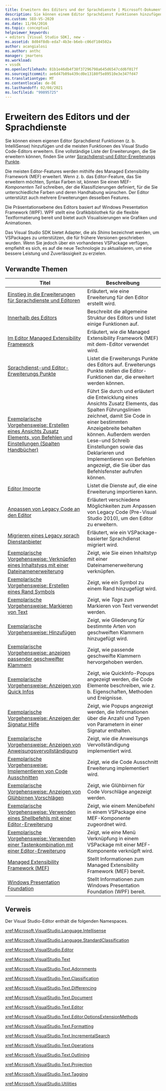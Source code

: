```yaml
---
title: Erweitern des Editors und der Sprachdienste | Microsoft-Dokumentation
description: Sie können einem Editor Sprachdienst Funktionen hinzufügen und Features des Visual Studio Code-Editors erweitern. Erfahren Sie mehr über die Managed Extensibility Framework.
ms.custom: SEO-VS-2020
ms.date: 11/04/2016
ms.topic: conceptual
helpviewer_keywords:
- editors [Visual Studio SDK], new -
ms.assetid: 8d04f8db-eda7-4b3e-b6eb-c06df104502a
author: acangialosi
ms.author: anthc
manager: jmartens
ms.workload:
- vssdk
ms.openlocfilehash: 81b1e46db4f38f37296798a645d6547cdd6f017f
ms.sourcegitcommit: ae6d47b09a439cd0e13180f5e89510e3e347fd47
ms.translationtype: MT
ms.contentlocale: de-DE
ms.lasthandoff: 02/08/2021
ms.locfileid: "99895725"
---
```

# <a name="extend-the-editor-and-language-services"></a>Erweitern des Editors und der Sprachdienste
Sie können einem eigenen Editor Sprachdienst Funktionen (z. b. IntelliSense) hinzufügen und die meisten Funktionen des Visual Studio Code-Editors erweitern.  Eine vollständige Liste der Erweiterungen, die Sie erweitern können, finden Sie unter [Sprachdienst-und Editor-Erweiterungs Punkte](../extensibility/language-service-and-editor-extension-points.md).

 Die meisten Editor-Features werden mithilfe des Managed Extensibility Framework (MEF) erweitert. Wenn z. b. das Editor-Feature, das Sie erweitern möchten, Syntax Farben ist, können Sie einen MEF- *Komponenten Teil* schreiben, der die Klassifizierungen definiert, für die Sie unterschiedliche Farben und deren Handhabung wünschen. Der Editor unterstützt auch mehrere Erweiterungen desselben Features.

 Die Präsentationsebene des Editors basiert auf Windows Presentation Framework (WPF). WPF stellt eine Grafikbibliothek für die flexible Textformatierung bereit und bietet auch Visualisierungen wie Grafiken und Animationen.

 Das Visual Studio SDK bietet Adapter, die als *Shims* bezeichnet werden, um VSPackages zu unterstützen, die für frühere Versionen geschrieben wurden. Wenn Sie jedoch über ein vorhandenes VSPackage verfügen, empfiehlt es sich, es auf die neue Technologie zu aktualisieren, um eine bessere Leistung und Zuverlässigkeit zu erzielen.

## <a name="related-topics"></a>Verwandte Themen

|Titel|Beschreibung|
|-----------|-----------------|
|[Einstieg in die Erweiterungen für Sprachdienste und Editoren](../extensibility/getting-started-with-language-service-and-editor-extensions.md)|Erläutert, wie eine Erweiterung für den Editor erstellt wird.|
|[Innerhalb des Editors](../extensibility/inside-the-editor.md)|Beschreibt die allgemeine Struktur des Editors und listet einige Funktionen auf.|
|[Im Editor Managed Extensibility Framework](../extensibility/managed-extensibility-framework-in-the-editor.md)|Erläutert, wie die Managed Extensibility Framework (MEF) mit dem-Editor verwendet wird.|
|[Sprachdienst-und Editor-Erweiterungs Punkte](../extensibility/language-service-and-editor-extension-points.md)|Listet die Erweiterungs Punkte des Editors auf. Erweiterungs Punkte stellen die Editor-Funktionen dar, die erweitert werden können.|
|[Exemplarische Vorgehensweise: Erstellen eines Ansichts Zusatz Elements, von Befehlen und Einstellungen (Spalten Handbücher)](../extensibility/walkthrough-creating-a-view-adornment-commands-and-settings-column-guides.md)|Führt Sie durch und erläutert die Entwicklung eines Ansichts Zusatz Elements, das Spalten Führungslinien zeichnet, damit Sie Code in einer bestimmten Anzeigebreite behalten können.  Außerdem werden Lese-und Schreib Einstellungen sowie das Deklarieren und Implementieren von Befehlen angezeigt, die Sie über das Befehlsfenster aufrufen können.|
|[Editor Importe](../extensibility/editor-imports.md)|Listet die Dienste auf, die eine Erweiterung importieren kann.|
|[Anpassen von Legacy Code an den Editor](/previous-versions/visualstudio/visual-studio-2015/extensibility/adapting-legacy-code-to-the-editor?preserve-view=true&view=vs-2015)|Erläutert verschiedene Möglichkeiten zum Anpassen von Legacy Code (Pre-Visual Studio 2010), um den Editor zu erweitern.|
|[Migrieren eines Legacy sprach Dienstanbieter](../extensibility/internals/migrating-a-legacy-language-service.md)|Erläutert, wie ein VSPackage-basierter Sprachdienst migriert wird.|
|[Exemplarische Vorgehensweise: Verknüpfen eines Inhaltstyps mit einer Dateinamenerweiterung](../extensibility/walkthrough-linking-a-content-type-to-a-file-name-extension.md)|Zeigt, wie Sie einen Inhaltstyp mit einer Dateinamenerweiterung verknüpfen.|
|[Exemplarische Vorgehensweise: Erstellen eines Rand Symbols](../extensibility/walkthrough-creating-a-margin-glyph.md)|Zeigt, wie ein Symbol zu einem Rand hinzugefügt wird.|
|[Exemplarische Vorgehensweise: Markieren von Text](../extensibility/walkthrough-highlighting-text.md)|Zeigt, wie *Tags* zum Markieren von Text verwendet werden.|
|[Exemplarische Vorgehensweise: Hinzufügen](../extensibility/walkthrough-outlining.md)|Zeigt, wie Gliederung für bestimmte Arten von geschweiften Klammern hinzugefügt wird.|
|[Exemplarische Vorgehensweise: anzeigen passender geschweifter Klammern](../extensibility/walkthrough-displaying-matching-braces.md)|Zeigt, wie passende geschweifte Klammern hervorgehoben werden.|
|[Exemplarische Vorgehensweise: Anzeigen von Quick Infos](../extensibility/walkthrough-displaying-quickinfo-tooltips.md)|Zeigt, wie QuickInfo-Popups angezeigt werden, die Code Elemente beschreiben, wie z. b. Eigenschaften, Methoden und Ereignisse.|
|[Exemplarische Vorgehensweise: Anzeigen der Signatur Hilfe](../extensibility/walkthrough-displaying-signature-help.md)|Zeigt, wie Popups angezeigt werden, die Informationen über die Anzahl und Typen von Parametern in einer Signatur enthalten.|
|[Exemplarische Vorgehensweise: Anzeigen von Anweisungsvervollständigung](../extensibility/walkthrough-displaying-statement-completion.md)|Zeigt, wie die Anweisungs Vervollständigung implementiert wird.|
|[Exemplarische Vorgehensweise: Implementieren von Code Ausschnitten](../extensibility/walkthrough-implementing-code-snippets.md)|Zeigt, wie die Code Ausschnitt Erweiterung implementiert wird.|
|[Exemplarische Vorgehensweise: Anzeigen von Glühbirnen Vorschlägen](../extensibility/walkthrough-displaying-light-bulb-suggestions.md)|Zeigt, wie Glühbirnen für Code Vorschläge angezeigt werden.|
|[Exemplarische Vorgehensweise: Verwenden eines Shellbefehls mit einer Editor-Erweiterung](../extensibility/walkthrough-using-a-shell-command-with-an-editor-extension.md)|Zeigt, wie einem Menübefehl in einem VSPackage eine MEF-Komponente zugeordnet wird.|
|[Exemplarische Vorgehensweise: Verwenden einer Tastenkombination mit einer Editor-Erweiterung](../extensibility/walkthrough-using-a-shortcut-key-with-an-editor-extension.md)|Zeigt, wie eine Menü Verknüpfung in einem VSPackage mit einer MEF-Komponente verknüpft wird.|
|[Managed Extensibility Framework (MEF)](/dotnet/framework/mef/index)|Stellt Informationen zum Managed Extensibility Framework (MEF) bereit.|
|[Windows Presentation Foundation](/dotnet/framework/wpf/index)|Stellt Informationen zum Windows Presentation Foundation (WPF) bereit.|

## <a name="reference"></a>Verweis
 Der Visual Studio-Editor enthält die folgenden Namespaces.

 <xref:Microsoft.VisualStudio.Language.Intellisense>

 <xref:Microsoft.VisualStudio.Language.StandardClassification>

 <xref:Microsoft.VisualStudio.Editor>

 <xref:Microsoft.VisualStudio.Text>

 <xref:Microsoft.VisualStudio.Text.Adornments>

 <xref:Microsoft.VisualStudio.Text.Classification>

 <xref:Microsoft.VisualStudio.Text.Differencing>

 <xref:Microsoft.VisualStudio.Text.Document>

 <xref:Microsoft.VisualStudio.Text.Editor>

 <xref:Microsoft.VisualStudio.Text.Editor.OptionsExtensionMethods>

 <xref:Microsoft.VisualStudio.Text.Formatting>

 <xref:Microsoft.VisualStudio.Text.IncrementalSearch>

 <xref:Microsoft.VisualStudio.Text.Operations>

 <xref:Microsoft.VisualStudio.Text.Outlining>

 <xref:Microsoft.VisualStudio.Text.Projection>

 <xref:Microsoft.VisualStudio.Text.Tagging>

 <xref:Microsoft.VisualStudio.Utilities>
